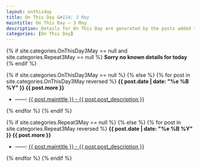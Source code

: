 ```yaml
---
layout: onthisday
title: On This Day &#124; 3 May
maintitle: On This Day — 3 May
description: Details for On This Day are genarated by the posts added to the website so the content is subject to changes/updates over time.
categories: [On This Day]
---
```


{% if site.categories.OnThisDay3May == null and site.categories.Repeat3May == null %}
<strong>Sorry no known details for today</strong>
{% endif %}

{% if site.categories.OnThisDay3May == null %}
{% else %}
{% for post in site.categories.OnThisDay3May reversed %}
<strong>{{ post.date | date: "%e %B %Y" }} {{ post.more }}</strong>
<ul>
<li> ——: <a href="{{ post.url }}">{{ post.maintitle }} - {{ post.post_description }}</a></li>
</ul>
{% endfor %}
{% endif %}

{% if site.categories.Repeat3May == null %}
{% else %}
{% for post in site.categories.Repeat3May reversed %}
<strong>{{ post.date | date: "%e %B %Y" }} {{ post.more }}</strong>
<ul>
<li> ——: <a href="{{ post.url }}">{{ post.maintitle }} - {{ post.post_description }}</a></li>
</ul>
{% endfor %}
{% endif %}
